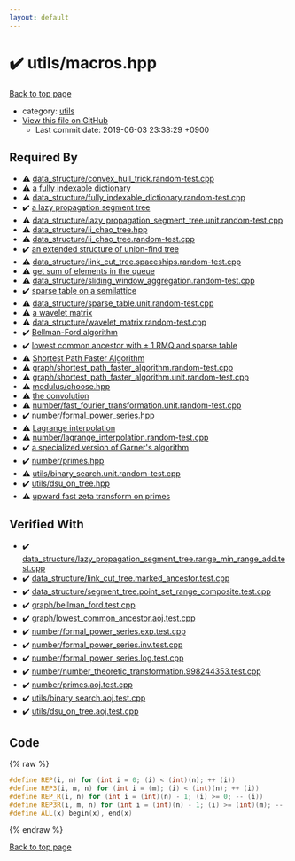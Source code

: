 ```yaml
---
layout: default
---
```


<!-- mathjax config similar to math.stackexchange -->
<script type="text/javascript" async
  src="https://cdnjs.cloudflare.com/ajax/libs/mathjax/2.7.5/MathJax.js?config=TeX-MML-AM_CHTML">
</script>
<script type="text/x-mathjax-config">
  MathJax.Hub.Config({
    TeX: { equationNumbers: { autoNumber: "AMS" }},
    tex2jax: {
      inlineMath: [ ['$','$'] ],
      processEscapes: true
    },
    "HTML-CSS": { matchFontHeight: false },
    displayAlign: "left",
    displayIndent: "2em"
  });
</script>

<script type="text/javascript" src="https://cdnjs.cloudflare.com/ajax/libs/jquery/3.4.1/jquery.min.js"></script>
<script src="https://cdn.jsdelivr.net/npm/jquery-balloon-js@1.1.2/jquery.balloon.min.js" integrity="sha256-ZEYs9VrgAeNuPvs15E39OsyOJaIkXEEt10fzxJ20+2I=" crossorigin="anonymous"></script>
<script type="text/javascript" src="../../assets/js/copy-button.js"></script>
<link rel="stylesheet" href="../../assets/css/copy-button.css" />


# :heavy_check_mark: utils/macros.hpp
<a href="../../index.html">Back to top page</a>

* category: <a href="../../index.html#2b3583e6e17721c54496bd04e57a0c15">utils</a>
* <a href="{{ site.github.repository_url }}/blob/master/utils/macros.hpp">View this file on GitHub</a>
    - Last commit date: 2019-06-03 23:38:29 +0900




## Required By
* :warning: <a href="../data_structure/convex_hull_trick.random-test.cpp.html">data_structure/convex_hull_trick.random-test.cpp</a>
* :warning: <a href="../data_structure/fully_indexable_dictionary.hpp.html">a fully indexable dictionary</a>
* :warning: <a href="../data_structure/fully_indexable_dictionary.random-test.cpp.html">data_structure/fully_indexable_dictionary.random-test.cpp</a>
* :heavy_check_mark: <a href="../data_structure/lazy_propagation_segment_tree.hpp.html">a lazy propagation segment tree</a>
* :warning: <a href="../data_structure/lazy_propagation_segment_tree.unit.random-test.cpp.html">data_structure/lazy_propagation_segment_tree.unit.random-test.cpp</a>
* :warning: <a href="../data_structure/li_chao_tree.hpp.html">data_structure/li_chao_tree.hpp</a>
* :warning: <a href="../data_structure/li_chao_tree.random-test.cpp.html">data_structure/li_chao_tree.random-test.cpp</a>
* :heavy_check_mark: <a href="../data_structure/link_cut_tree.hpp.html">an extended structure of union-find tree</a>
* :warning: <a href="../data_structure/link_cut_tree.spaceships.random-test.cpp.html">data_structure/link_cut_tree.spaceships.random-test.cpp</a>
* :warning: <a href="../data_structure/sliding_window_aggregation.hpp.html">get sum of elements in the queue</a>
* :warning: <a href="../data_structure/sliding_window_aggregation.random-test.cpp.html">data_structure/sliding_window_aggregation.random-test.cpp</a>
* :heavy_check_mark: <a href="../data_structure/sparse_table.hpp.html">sparse table on a semilattice</a>
* :warning: <a href="../data_structure/sparse_table.unit.random-test.cpp.html">data_structure/sparse_table.unit.random-test.cpp</a>
* :warning: <a href="../data_structure/wavelet_matrix.hpp.html">a wavelet matrix</a>
* :warning: <a href="../data_structure/wavelet_matrix.random-test.cpp.html">data_structure/wavelet_matrix.random-test.cpp</a>
* :heavy_check_mark: <a href="../graph/bellman_ford.hpp.html">Bellman-Ford algorithm</a>
* :heavy_check_mark: <a href="../graph/lowest_common_ancestor.hpp.html">lowest common ancestor with $\pm$ 1 RMQ and sparse table</a>
* :warning: <a href="../graph/shortest_path_faster_algorithm.hpp.html">Shortest Path Faster Algorithm</a>
* :warning: <a href="../graph/shortest_path_faster_algorithm.random-test.cpp.html">graph/shortest_path_faster_algorithm.random-test.cpp</a>
* :warning: <a href="../graph/shortest_path_faster_algorithm.unit.random-test.cpp.html">graph/shortest_path_faster_algorithm.unit.random-test.cpp</a>
* :warning: <a href="../modulus/choose.hpp.html">modulus/choose.hpp</a>
* :warning: <a href="../number/fast_fourier_transformation.hpp.html">the convolution</a>
* :warning: <a href="../number/fast_fourier_transformation.unit.random-test.cpp.html">number/fast_fourier_transformation.unit.random-test.cpp</a>
* :heavy_check_mark: <a href="../number/formal_power_series.hpp.html">number/formal_power_series.hpp</a>
* :warning: <a href="../number/lagrange_interpolation.hpp.html">Lagrange interpolation</a>
* :warning: <a href="../number/lagrange_interpolation.random-test.cpp.html">number/lagrange_interpolation.random-test.cpp</a>
* :heavy_check_mark: <a href="../number/number_theoretic_transformation.hpp.html">a specialized version of Garner's algorithm</a>
* :heavy_check_mark: <a href="../number/primes.hpp.html">number/primes.hpp</a>
* :warning: <a href="binary_search.unit.random-test.cpp.html">utils/binary_search.unit.random-test.cpp</a>
* :heavy_check_mark: <a href="dsu_on_tree.hpp.html">utils/dsu_on_tree.hpp</a>
* :warning: <a href="fast_zeta_transform.hpp.html">upward fast zeta transform on primes</a>


## Verified With
* :heavy_check_mark: <a href="../../verify/data_structure/lazy_propagation_segment_tree.range_min_range_add.test.cpp.html">data_structure/lazy_propagation_segment_tree.range_min_range_add.test.cpp</a>
* :heavy_check_mark: <a href="../../verify/data_structure/link_cut_tree.marked_ancestor.test.cpp.html">data_structure/link_cut_tree.marked_ancestor.test.cpp</a>
* :heavy_check_mark: <a href="../../verify/data_structure/segment_tree.point_set_range_composite.test.cpp.html">data_structure/segment_tree.point_set_range_composite.test.cpp</a>
* :heavy_check_mark: <a href="../../verify/graph/bellman_ford.test.cpp.html">graph/bellman_ford.test.cpp</a>
* :heavy_check_mark: <a href="../../verify/graph/lowest_common_ancestor.aoj.test.cpp.html">graph/lowest_common_ancestor.aoj.test.cpp</a>
* :heavy_check_mark: <a href="../../verify/number/formal_power_series.exp.test.cpp.html">number/formal_power_series.exp.test.cpp</a>
* :heavy_check_mark: <a href="../../verify/number/formal_power_series.inv.test.cpp.html">number/formal_power_series.inv.test.cpp</a>
* :heavy_check_mark: <a href="../../verify/number/formal_power_series.log.test.cpp.html">number/formal_power_series.log.test.cpp</a>
* :heavy_check_mark: <a href="../../verify/number/number_theoretic_transformation.998244353.test.cpp.html">number/number_theoretic_transformation.998244353.test.cpp</a>
* :heavy_check_mark: <a href="../../verify/number/primes.aoj.test.cpp.html">number/primes.aoj.test.cpp</a>
* :heavy_check_mark: <a href="../../verify/utils/binary_search.aoj.test.cpp.html">utils/binary_search.aoj.test.cpp</a>
* :heavy_check_mark: <a href="../../verify/utils/dsu_on_tree.aoj.test.cpp.html">utils/dsu_on_tree.aoj.test.cpp</a>


## Code
{% raw %}
```cpp
#define REP(i, n) for (int i = 0; (i) < (int)(n); ++ (i))
#define REP3(i, m, n) for (int i = (m); (i) < (int)(n); ++ (i))
#define REP_R(i, n) for (int i = (int)(n) - 1; (i) >= 0; -- (i))
#define REP3R(i, m, n) for (int i = (int)(n) - 1; (i) >= (int)(m); -- (i))
#define ALL(x) begin(x), end(x)

```
{% endraw %}

<a href="../../index.html">Back to top page</a>

